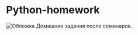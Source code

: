 # Python-homework
<image src="https://www.mt-megami.com/wp-content/uploads/2021/01/python_logo-730x410-1-360x240.png" alt="Обложка">
Домашние задания после семинаров.
